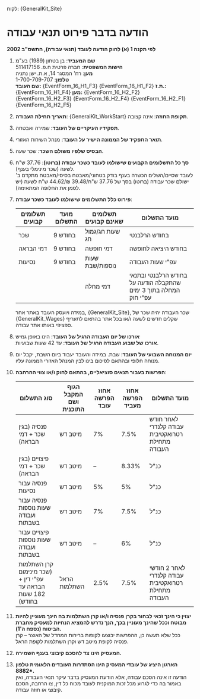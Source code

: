 לקוח: {GeneralKit_Site}

# הודעה בדבר פירוט תנאי עבודה  
**לפי תקנה 1 (א) לחוק הודעה לעובד (תנאי עבודה), התשס"ב 2002**  

1. **שם המעביד**: בן בטחון (1989) בע"מ  
   **הישות המשפטית**: חברה פרטית ח.פ. 511417156  
   **מען**: רח' המסגר 14, א.ת. ישן נתניה  
   **טלפון**: 1-700-709-707  
   **שם העובד:**  {EventForm_16_H1_F3}  {EventForm_16_H1_F2}
   **ת.ז.:**  {EventForm_16_H1_F4}
   **מען:** {EventForm_16_H2_F2} {EventForm_16_H2_F3} {EventForm_16_H2_F4} {EventForm_16_H2_F1} {EventForm_16_H2_F5}

2. **תאריך תחילת העבודה**: {GeneralKit_WorkStart}
   **תקופת החוזה**: אינה קצובה.  

3. **תפקידיו העיקריים של העובד**: שמירה ואבטחה.  

4. **תואר התפקיד של הממונה הישיר על העובד**: מנהל השירות האזורי.  

5. **הבסיס שלפיו משולם השכר**: שכר שעה.  

6. **סך כל התשלומים הקבועים שישולמו לעובד כשכר עבודה (ברוטו)**: 37.76 ש"ח לשעה (שכר מינימלי בענף).  
   לעובד שסיים/השלים הכשרה בענף בודק בטחוני/מאבטח בסיסי/מאבטח מתקדם ב' ישולם שכר עבודה (ברוטו) בסך של 37.76 ש"ח/39.48 ₪/44.62 ש"ח לשעה (יש לסמן את החלופה המתאימה).  

7. **פירוט כלל התשלומים שישולמו לעובד כשכר עבודה**:  

   | תשלומים קבועים | מועד התשלום | תשלומים שאינם קבועים       | מועד התשלום                                                                 |
   |----------------|--------------|----------------------------|-----------------------------------------------------------------------------|
   | שכר           | 9 בחודש      | שעות חג/גמול חג           | בחודש הרלבנטי                                                               |
   | דמי הבראה      | 9 בחודש      | דמי חופשה                  | בחודש היציאה לחופשה                                                         |
   | נסיעות        | 9 בחודש      | שעות נוספות/שבת           | עפ"י שעות העבודה                                                            |
   |                |              | דמי מחלה                  | בחודש הרלבנטי ובתנאי שהתקבלה הודעה על המחלה בתוך 3 ימים עפ"י חוק          |

   במידה ויועסק העובד באתר אחר, {GeneralKit_Site}, שכר העבודה יהיה שכר של {GeneralKit_Wages} שקלים חדשים לשעה ו/או בכל אתר בהתאם לתעריף ספציפי באותו אתר עבודה.  

8. **אורכו של יום העבודה הרגיל של העובד**: הינו באופן גמיש  
   **אורכו של שבוע העבודה הרגיל של העובד**: עד 42 שעות שבועיות.  

9. **יום המנוחה השבועי של העובד**: שבת. במידה והעובד יעבוד ביום השבת, יקבל יום מנוחה חלופי ובהתאם לסיכום בינו לבין המנהל האזורי הממונה עליו.  

10. **הפרשות בעבור תנאים סוציאליים, בהתאם לחוק ו/או צווי ההרחבה**:  

    | סוג התשלום                                        | הגוף המקבל ושם התוכנית        | אחוז הפרשה עובד | אחוז הפרשה מעביד | מועד התשלום                                                              |
    |----------------------------------------------------|--------------------------------|-----------------|------------------|--------------------------------------------------------------------------|
    | פנסיה (בגין שכר + דמי הבראה)                      | מיטב דש                        | 7%              | 7.5%             | לאחר חודש עבודה קלנדרי רטרואקטיבית מתחילת העבודה                       |
    | פיצויים (בגין שכר + דמי הבראה)                    | מיטב דש                        | –               | 8.33%            | כנ"ל                                                                     |
    | פנסיה עבור נסיעות                                  | מיטב דש                        | 5%              | 5%               | כנ"ל                                                                     |
    | פנסיה עבור שעות נוספות ועבודה בשבתות              | מיטב דש                        | 7%              | 7.5%             | כנ"ל                                                                     |
    | פיצויים עבור שעות נוספות ועבודה בשבתות            | מיטב דש                        | –               | 6%               | כנ"ל                                                                     |
    | קרן השתלמות (שכר מינימום עפ"י דין + הבראה עד 182 שעות בחודש) | הראל השתלמות | 2.5%            | 7.5%             | לאחר 2 חודשי עבודה קלנדרי רטרואקטיבית מתחילת העבודה                    |

11. **יצוין כי הינך זכאי לבחור בקרן פנסיה ו/או קרן השתלמות בה הינך מעוניין להיות מבוטח וככל שהינך מעוניין בכך, הנך נדרש להמציא הנחיות למעסיק מחברת הביטוח (נספח ה'1).**  
    ככל שלא תעשה כן, ההפרשות יבוצעו לקופות ברירות המחדל של האוצר – קרן פנסיה לקופת מיטב דש וקרן השתלמות לקופת הראל.  

12. **המעסיק הינו צד להסכם קיבוצי בענף השמירה.**  

13. **הארגון היציג של עובדי המעסיק הינו הסתדרות העובדים הלאומית טלפון 8882\*.**  
    הודעה זו אינה הסכם עבודה, אלא הודעת המעסיק בדבר עיקר תנאי העבודה, ואין באמור בה כדי לגרוע מכל זכות המוקנית לעובד מכוח כל דין, צו הרחבה, הסכם קיבוצי או חוזה עבודה.  


